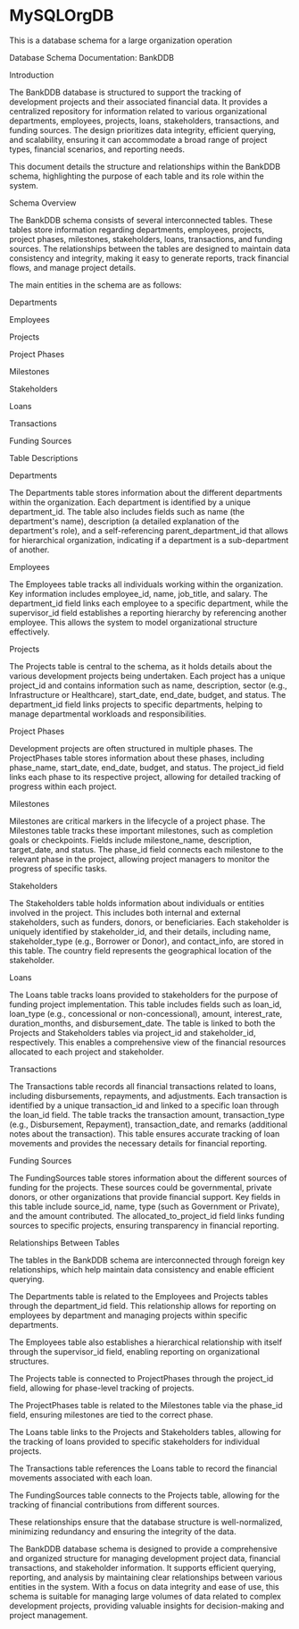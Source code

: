 # MySQLOrgDB
This is a database schema for a large organization operation

Database Schema Documentation: BankDDB 

Introduction 

The BankDDB database is structured to support the tracking of development projects and their associated financial data. It provides a centralized repository for information related to various organizational departments, employees, projects, loans, stakeholders, transactions, and funding sources. The design prioritizes data integrity, efficient querying, and scalability, ensuring it can accommodate a broad range of project types, financial scenarios, and reporting needs. 

This document details the structure and relationships within the BankDDB schema, highlighting the purpose of each table and its role within the system. 

 

Schema Overview 

The BankDDB schema consists of several interconnected tables. These tables store information regarding departments, employees, projects, project phases, milestones, stakeholders, loans, transactions, and funding sources. The relationships between the tables are designed to maintain data consistency and integrity, making it easy to generate reports, track financial flows, and manage project details. 

The main entities in the schema are as follows: 

Departments 

Employees 

Projects 

Project Phases 

Milestones 

Stakeholders 

Loans 

Transactions 

Funding Sources 

 

Table Descriptions 

Departments 

The Departments table stores information about the different departments within the organization. Each department is identified by a unique department_id. The table also includes fields such as name (the department's name), description (a detailed explanation of the department's role), and a self-referencing parent_department_id that allows for hierarchical organization, indicating if a department is a sub-department of another. 

Employees 

The Employees table tracks all individuals working within the organization. Key information includes employee_id, name, job_title, and salary. The department_id field links each employee to a specific department, while the supervisor_id field establishes a reporting hierarchy by referencing another employee. This allows the system to model organizational structure effectively. 

Projects 

The Projects table is central to the schema, as it holds details about the various development projects being undertaken. Each project has a unique project_id and contains information such as name, description, sector (e.g., Infrastructure or Healthcare), start_date, end_date, budget, and status. The department_id field links projects to specific departments, helping to manage departmental workloads and responsibilities. 

Project Phases 

Development projects are often structured in multiple phases. The ProjectPhases table stores information about these phases, including phase_name, start_date, end_date, budget, and status. The project_id field links each phase to its respective project, allowing for detailed tracking of progress within each project. 

Milestones 

Milestones are critical markers in the lifecycle of a project phase. The Milestones table tracks these important milestones, such as completion goals or checkpoints. Fields include milestone_name, description, target_date, and status. The phase_id field connects each milestone to the relevant phase in the project, allowing project managers to monitor the progress of specific tasks. 

Stakeholders 

The Stakeholders table holds information about individuals or entities involved in the project. This includes both internal and external stakeholders, such as funders, donors, or beneficiaries. Each stakeholder is uniquely identified by stakeholder_id, and their details, including name, stakeholder_type (e.g., Borrower or Donor), and contact_info, are stored in this table. The country field represents the geographical location of the stakeholder. 

Loans 

The Loans table tracks loans provided to stakeholders for the purpose of funding project implementation. This table includes fields such as loan_id, loan_type (e.g., concessional or non-concessional), amount, interest_rate, duration_months, and disbursement_date. The table is linked to both the Projects and Stakeholders tables via project_id and stakeholder_id, respectively. This enables a comprehensive view of the financial resources allocated to each project and stakeholder. 

Transactions 

The Transactions table records all financial transactions related to loans, including disbursements, repayments, and adjustments. Each transaction is identified by a unique transaction_id and linked to a specific loan through the loan_id field. The table tracks the transaction amount, transaction_type (e.g., Disbursement, Repayment), transaction_date, and remarks (additional notes about the transaction). This table ensures accurate tracking of loan movements and provides the necessary details for financial reporting. 

Funding Sources 

The FundingSources table stores information about the different sources of funding for the projects. These sources could be governmental, private donors, or other organizations that provide financial support. Key fields in this table include source_id, name, type (such as Government or Private), and the amount contributed. The allocated_to_project_id field links funding sources to specific projects, ensuring transparency in financial reporting. 

 

Relationships Between Tables 

The tables in the BankDDB schema are interconnected through foreign key relationships, which help maintain data consistency and enable efficient querying. 

The Departments table is related to the Employees and Projects tables through the department_id field. This relationship allows for reporting on employees by department and managing projects within specific departments. 

The Employees table also establishes a hierarchical relationship with itself through the supervisor_id field, enabling reporting on organizational structures. 

The Projects table is connected to ProjectPhases through the project_id field, allowing for phase-level tracking of projects. 

The ProjectPhases table is related to the Milestones table via the phase_id field, ensuring milestones are tied to the correct phase. 

The Loans table links to the Projects and Stakeholders tables, allowing for the tracking of loans provided to specific stakeholders for individual projects. 

The Transactions table references the Loans table to record the financial movements associated with each loan. 

The FundingSources table connects to the Projects table, allowing for the tracking of financial contributions from different sources. 

These relationships ensure that the database structure is well-normalized, minimizing redundancy and ensuring the integrity of the data. 

 



The BankDDB database schema is designed to provide a comprehensive and organized structure for managing development project data, financial transactions, and stakeholder information. It supports efficient querying, reporting, and analysis by maintaining clear relationships between various entities in the system. With a focus on data integrity and ease of use, this schema is suitable for managing large volumes of data related to complex development projects, providing valuable insights for decision-making and project management. 

 
